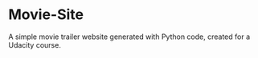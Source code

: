 # Movie-Site
A simple movie trailer website generated with Python code, created for a Udacity course.
